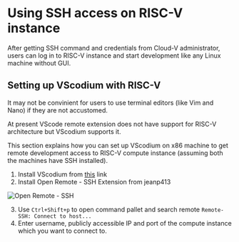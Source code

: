 # Using SSH access on RISC-V instance

After getting SSH command and credentials from Cloud-V administrator, users can log in to RISC-V instance and start development like any Linux machine without GUI.

## Setting up VScodium with RISC-V

It may not be convinient for users to use terminal editors (like Vim and Nano) if they are not accustomed.

At present VScode remote extension does not have support for RISC-V architecture but VScodium supports it.

This section explains how you can set up VScodium on x86 machine to get remote development access to RISC-V compute instance (assuming both the machines have SSH installed).

1. Install VScodium from [this](<https://vscodium.com/>) link
2. Install Open Remote - SSH Extension from jeanp413

![Open Remote - SSH](<../doc_images/open-remote-extension.png>)

3. Use `Ctrl+Shift+p` to open command pallet and search remote `Remote-SSH: Connect to host...`
4. Enter username, publicly accessible IP and port of the compute instance which you want to connect to.

